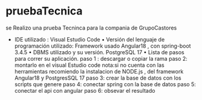 # pruebaTecnica
se Realizo una prueba Tecninca para la compania de  GrupoCastores
* IDE utilizado : Visual Estudio Code
• Versión del lenguaje de programación utilizado: Framework usado Angular18 , con spring-boot 3.4.5
• DBMS utilizado y su versión. PostgreSQL 17 
• Lista de pasos para correr su aplicación.
paso 1 : descargar o copiar la rama
paso 2: montarlo en el visual Estudio code
nota:si no cuenta con las herramientas recomiendo la instalacion de NODE.js , del framework Angular18 y PostgresSQL 17 
paso 3: crear la base de datos con los scripts que genere
paso 4: conectar spring con la base de datos
paso 5: conectar el api con angular
paso 6: obsevar el resultado
